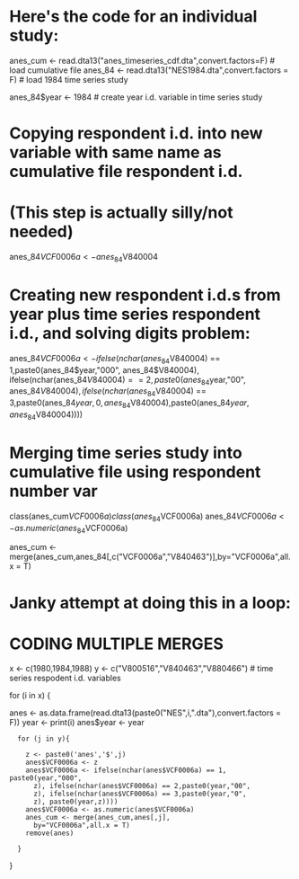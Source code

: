# Here's the code for an individual study:

anes_cum <- read.dta13("anes_timeseries_cdf.dta",convert.factors=F) # load cumulative file
anes_84 <- read.dta13("NES1984.dta",convert.factors = F) # load 1984 time series study

anes_84$year <- 1984 # create year i.d. variable in time series study

# Copying respondent i.d. into new variable with same name as cumulative file respondent i.d.
# (This step is actually silly/not needed)

anes_84$VCF0006a <- anes_84$V840004  

# Creating new respondent i.d.s from year plus time series respondent i.d., and solving digits problem: 

anes_84$VCF0006a <- ifelse(nchar(anes_84$V840004) == 1,paste0(anes_84$year,"000",
  anes_84$V840004), ifelse(nchar(anes_84$V840004) == 2,paste0(anes_84$year,"00",
  anes_84$V840004),ifelse(nchar(anes_84$V840004) == 3,paste0(anes_84$year,0,
  anes_84$V840004),paste0(anes_84$year,anes_84$V840004))))
  

# Merging time series study into cumulative file using respondent number var

class(anes_cum$VCF0006a)
class(anes_84$VCF0006a)
anes_84$VCF0006a <- as.numeric(anes_84$VCF0006a)

anes_cum <- merge(anes_cum,anes_84[,c("VCF0006a","V840463")],by="VCF0006a",all.x = T)

# Janky attempt at doing this in a loop:

# CODING MULTIPLE MERGES

x <- c(1980,1984,1988)
y <- c("V800516","V840463","V880466") # time series respodent i.d. variables

for (i in x) {
  
  anes <- as.data.frame(read.dta13(paste0("NES",i,".dta"),convert.factors = F))
  year <- print(i)
  anes$year <- year
  
      for (j in y){
    
        z <- paste0('anes','$',j)
        anes$VCF0006a <- z
        anes$VCF0006a <- ifelse(nchar(anes$VCF0006a) == 1, paste0(year,"000",
          z), ifelse(nchar(anes$VCF0006a) == 2,paste0(year,"00",
          z), ifelse(nchar(anes$VCF0006a) == 3,paste0(year,"0",
          z), paste0(year,z))))  
        anes$VCF0006a <- as.numeric(anes$VCF0006a)
        anes_cum <- merge(anes_cum,anes[,j],
          by="VCF0006a",all.x = T)
        remove(anes)
    
      }
  
}




